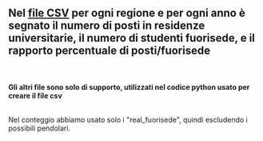 <h2> Nel <a href='https://github.com/savaij/savaij.github.io/blob/main/uni_fuorisede/residenze_per_fuorisede/residenze_per_fuorisede.csv' target="_blank">file CSV</a> per ogni regione e per ogni anno è segnato il numero di posti in residenze universitarie, il numero di studenti fuorisede, 
  e il rapporto percentuale di posti/fuorisede </h2>
  <br><br>
 <b>Gli altri file sono solo di supporto, utilizzati nel codice python usato per creare il file csv</b>
 <br><br>
 
 Nel conteggio abbiamo usato solo i "real_fuorisede", quindi escludendo i possibili pendolari. 
